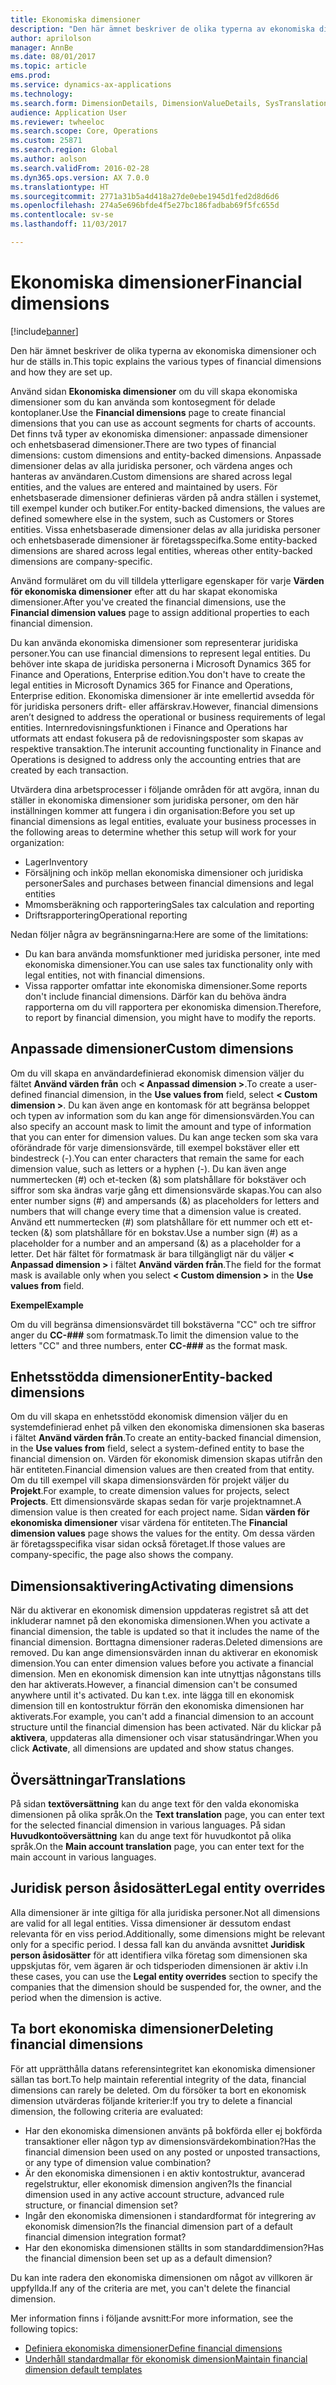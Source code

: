 ```yaml
---
title: Ekonomiska dimensioner
description: "Den här ämnet beskriver de olika typerna av ekonomiska dimensioner och hur de ställs in."
author: aprilolson
manager: AnnBe
ms.date: 08/01/2017
ms.topic: article
ems.prod: 
ms.service: dynamics-ax-applications
ms.technology: 
ms.search.form: DimensionDetails, DimensionValueDetails, SysTranslationDetail
audience: Application User
ms.reviewer: twheeloc
ms.search.scope: Core, Operations
ms.custom: 25871
ms.search.region: Global
ms.author: aolson
ms.search.validFrom: 2016-02-28
ms.dyn365.ops.version: AX 7.0.0
ms.translationtype: HT
ms.sourcegitcommit: 2771a31b5a4d418a27de0ebe1945d1fed2d8d6d6
ms.openlocfilehash: 274a5e696bfde4f5e27bc186fadbab69f5fc655d
ms.contentlocale: sv-se
ms.lasthandoff: 11/03/2017

---
```


# <a name="financial-dimensions"></a><span data-ttu-id="4940f-103">Ekonomiska dimensioner</span><span class="sxs-lookup"><span data-stu-id="4940f-103">Financial dimensions</span></span>

[!include[banner](../includes/banner.md)]

<span data-ttu-id="4940f-104">Den här ämnet beskriver de olika typerna av ekonomiska dimensioner och hur de ställs in.</span><span class="sxs-lookup"><span data-stu-id="4940f-104">This topic explains the various types of financial dimensions and how they are set up.</span></span>

<span data-ttu-id="4940f-105">Använd sidan **Ekonomiska dimensioner** om du vill skapa ekonomiska dimensioner som du kan använda som kontosegment för delade kontoplaner.</span><span class="sxs-lookup"><span data-stu-id="4940f-105">Use the **Financial dimensions** page to create financial dimensions that you can use as account segments for charts of accounts.</span></span> <span data-ttu-id="4940f-106">Det finns två typer av ekonomiska dimensioner: anpassade dimensioner och enhetsbaserad dimensioner.</span><span class="sxs-lookup"><span data-stu-id="4940f-106">There are two types of financial dimensions: custom dimensions and entity-backed dimensions.</span></span> <span data-ttu-id="4940f-107">Anpassade dimensioner delas av alla juridiska personer, och värdena anges och hanteras av användaren.</span><span class="sxs-lookup"><span data-stu-id="4940f-107">Custom dimensions are shared across legal entities, and the values are entered and maintained by users.</span></span> <span data-ttu-id="4940f-108">För enhetsbaserade dimensioner definieras värden på andra ställen i systemet, till exempel kunder och butiker.</span><span class="sxs-lookup"><span data-stu-id="4940f-108">For entity-backed dimensions, the values are defined somewhere else in the system, such as Customers or Stores entities.</span></span> <span data-ttu-id="4940f-109">Vissa enhetsbaserade dimensioner delas av alla juridiska personer och enhetsbaserade dimensioner är företagsspecifka.</span><span class="sxs-lookup"><span data-stu-id="4940f-109">Some entity-backed dimensions are shared across legal entities, whereas other entity-backed dimensions are company-specific.</span></span> 

<span data-ttu-id="4940f-110">Använd formuläret om du vill tilldela ytterligare egenskaper för varje **Värden för ekonomiska dimensioner** efter att du har skapat ekonomiska dimensioner.</span><span class="sxs-lookup"><span data-stu-id="4940f-110">After you've created the financial dimensions, use the **Financial dimension values** page to assign additional properties to each financial dimension.</span></span> 

<span data-ttu-id="4940f-111">Du kan använda ekonomiska dimensioner som representerar juridiska personer.</span><span class="sxs-lookup"><span data-stu-id="4940f-111">You can use financial dimensions to represent legal entities.</span></span> <span data-ttu-id="4940f-112">Du behöver inte skapa de juridiska personerna i Microsoft Dynamics 365 for Finance and Operations, Enterprise edition.</span><span class="sxs-lookup"><span data-stu-id="4940f-112">You don't have to create the legal entities in Microsoft Dynamics 365 for Finance and Operations, Enterprise edition.</span></span> <span data-ttu-id="4940f-113">Ekonomiska dimensioner är inte emellertid avsedda för för juridiska personers drift- eller affärskrav.</span><span class="sxs-lookup"><span data-stu-id="4940f-113">However, financial dimensions aren’t designed to address the operational or business requirements of legal entities.</span></span> <span data-ttu-id="4940f-114">Internredovisningsfunktionen i Finance and Operations har utformats att endast fokusera på de redovisningsposter som skapas av respektive transaktion.</span><span class="sxs-lookup"><span data-stu-id="4940f-114">The interunit accounting functionality in Finance and Operations is designed to address only the accounting entries that are created by each transaction.</span></span> 

<span data-ttu-id="4940f-115">Utvärdera dina arbetsprocesser i följande områden för att avgöra, innan du ställer in ekonomiska dimensioner som juridiska personer, om den här inställningen kommer att fungera i din organisation:</span><span class="sxs-lookup"><span data-stu-id="4940f-115">Before you set up financial dimensions as legal entities, evaluate your business processes in the following areas to determine whether this setup will work for your organization:</span></span>

- <span data-ttu-id="4940f-116">Lager</span><span class="sxs-lookup"><span data-stu-id="4940f-116">Inventory</span></span>
- <span data-ttu-id="4940f-117">Försäljning och inköp mellan ekonomiska dimensioner och juridiska personer</span><span class="sxs-lookup"><span data-stu-id="4940f-117">Sales and purchases between financial dimensions and legal entities</span></span>
- <span data-ttu-id="4940f-118">Mmomsberäkning och rapportering</span><span class="sxs-lookup"><span data-stu-id="4940f-118">Sales tax calculation and reporting</span></span>
- <span data-ttu-id="4940f-119">Driftsrapportering</span><span class="sxs-lookup"><span data-stu-id="4940f-119">Operational reporting</span></span>

<span data-ttu-id="4940f-120">Nedan följer några av begränsningarna:</span><span class="sxs-lookup"><span data-stu-id="4940f-120">Here are some of the limitations:</span></span>

- <span data-ttu-id="4940f-121">Du kan bara använda momsfunktioner med juridiska personer, inte med ekonomiska dimensioner.</span><span class="sxs-lookup"><span data-stu-id="4940f-121">You can use sales tax functionality only with legal entities, not with financial dimensions.</span></span>
- <span data-ttu-id="4940f-122">Vissa rapporter omfattar inte ekonomiska dimensioner.</span><span class="sxs-lookup"><span data-stu-id="4940f-122">Some reports don't include financial dimensions.</span></span> <span data-ttu-id="4940f-123">Därför kan du behöva ändra rapporterna om du vill rapportera per ekonomiska dimension.</span><span class="sxs-lookup"><span data-stu-id="4940f-123">Therefore, to report by financial dimension, you might have to modify the reports.</span></span>

## <a name="custom-dimensions"></a><span data-ttu-id="4940f-124">Anpassade dimensioner</span><span class="sxs-lookup"><span data-stu-id="4940f-124">Custom dimensions</span></span>

<span data-ttu-id="4940f-125">Om du vill skapa en användardefinierad ekonomisk dimension väljer du fältet **Använd värden från** och **&lt; Anpassad dimension &gt;**.</span><span class="sxs-lookup"><span data-stu-id="4940f-125">To create a user-defined financial dimension, in the **Use values from** field, select **&lt; Custom dimension &gt;**.</span></span> <span data-ttu-id="4940f-126">Du kan även ange en kontomask för att begränsa beloppet och typen av information som du kan ange för dimensionsvärden.</span><span class="sxs-lookup"><span data-stu-id="4940f-126">You can also specify an account mask to limit the amount and type of information that you can enter for dimension values.</span></span> <span data-ttu-id="4940f-127">Du kan ange tecken som ska vara oförändrade för varje dimensionsvärde, till exempel bokstäver eller ett bindestreck (-).</span><span class="sxs-lookup"><span data-stu-id="4940f-127">You can enter characters that remain the same for each dimension value, such as letters or a hyphen (-).</span></span> <span data-ttu-id="4940f-128">Du kan även ange nummertecken (\#) och et-tecken (&) som platshållare för bokstäver och siffror som ska ändras varje gång ett dimensionsvärde skapas.</span><span class="sxs-lookup"><span data-stu-id="4940f-128">You can also enter number signs (\#) and ampersands (&) as placeholders for letters and numbers that will change every time that a dimension value is created.</span></span> <span data-ttu-id="4940f-129">Använd ett nummertecken (\#) som platshållare för ett nummer och ett et-tecken (&) som platshållare för en bokstav.</span><span class="sxs-lookup"><span data-stu-id="4940f-129">Use a number sign (\#) as a placeholder for a number and an ampersand (&) as a placeholder for a letter.</span></span> <span data-ttu-id="4940f-130">Det här fältet för formatmask är bara tillgängligt när du väljer **&lt; Anpassad dimension &gt;** i fältet **Använd värden från**.</span><span class="sxs-lookup"><span data-stu-id="4940f-130">The field for the format mask is available only when you select **&lt; Custom dimension &gt;** in the **Use values from** field.</span></span>

<span data-ttu-id="4940f-131">**Exempel**</span><span class="sxs-lookup"><span data-stu-id="4940f-131">**Example**</span></span>

<span data-ttu-id="4940f-132">Om du vill begränsa dimensionsvärdet till bokstäverna "CC" och tre siffror anger du **CC-\#\#\#** som formatmask.</span><span class="sxs-lookup"><span data-stu-id="4940f-132">To limit the dimension value to the letters "CC" and three numbers, enter **CC-\#\#\#** as the format mask.</span></span>

## <a name="entity-backed-dimensions"></a><span data-ttu-id="4940f-133">Enhetsstödda dimensioner</span><span class="sxs-lookup"><span data-stu-id="4940f-133">Entity-backed dimensions</span></span>

<span data-ttu-id="4940f-134">Om du vill skapa en enhetsstödd ekonomisk dimension väljer du en systemdefinierad enhet på vilken den ekonomiska dimensionen ska baseras i fältet **Använd värden från**.</span><span class="sxs-lookup"><span data-stu-id="4940f-134">To create an entity-backed financial dimension, in the **Use values from** field, select a system-defined entity to base the financial dimension on.</span></span> <span data-ttu-id="4940f-135">Värden för ekonomisk dimension skapas utifrån den här entiteten.</span><span class="sxs-lookup"><span data-stu-id="4940f-135">Financial dimension values are then created from that entity.</span></span> <span data-ttu-id="4940f-136">Om du till exempel vill skapa dimensionsvärden för projekt väljer du **Projekt**.</span><span class="sxs-lookup"><span data-stu-id="4940f-136">For example, to create dimension values for projects, select **Projects**.</span></span> <span data-ttu-id="4940f-137">Ett dimensionsvärde skapas sedan för varje projektnamnet.</span><span class="sxs-lookup"><span data-stu-id="4940f-137">A dimension value is then created for each project name.</span></span> <span data-ttu-id="4940f-138">Sidan **värden för ekonomiska dimensioner** visar värdena för entiteten.</span><span class="sxs-lookup"><span data-stu-id="4940f-138">The **Financial dimension values** page shows the values for the entity.</span></span> <span data-ttu-id="4940f-139">Om dessa värden är företagsspecifika visar sidan också företaget.</span><span class="sxs-lookup"><span data-stu-id="4940f-139">If those values are company-specific, the page also shows the company.</span></span>

## <a name="activating-dimensions"></a><span data-ttu-id="4940f-140">Dimensionsaktivering</span><span class="sxs-lookup"><span data-stu-id="4940f-140">Activating dimensions</span></span>

<span data-ttu-id="4940f-141">När du aktiverar en ekonomisk dimension uppdateras registret så att det inkluderar namnet på den ekonomiska dimensionen.</span><span class="sxs-lookup"><span data-stu-id="4940f-141">When you activate a financial dimension, the table is updated so that it includes the name of the financial dimension.</span></span> <span data-ttu-id="4940f-142">Borttagna dimensioner raderas.</span><span class="sxs-lookup"><span data-stu-id="4940f-142">Deleted dimensions are removed.</span></span> <span data-ttu-id="4940f-143">Du kan ange dimensionsvärden innan du aktiverar en ekonomisk dimension.</span><span class="sxs-lookup"><span data-stu-id="4940f-143">You can enter dimension values before you activate a financial dimension.</span></span> <span data-ttu-id="4940f-144">Men en ekonomisk dimension kan inte utnyttjas någonstans tills den har aktiverats.</span><span class="sxs-lookup"><span data-stu-id="4940f-144">However, a financial dimension can't be consumed anywhere until it's activated.</span></span> <span data-ttu-id="4940f-145">Du kan t.ex. inte lägga till en ekonomisk dimension till en kontostruktur förrän den ekonomiska dimensionen har aktiverats.</span><span class="sxs-lookup"><span data-stu-id="4940f-145">For example, you can't add a financial dimension to an account structure until the financial dimension has been activated.</span></span> <span data-ttu-id="4940f-146">När du klickar på **aktivera**, uppdateras alla dimensioner och visar statusändringar.</span><span class="sxs-lookup"><span data-stu-id="4940f-146">When you click **Activate**, all dimensions are updated and show status changes.</span></span> 

## <a name="translations"></a><span data-ttu-id="4940f-147">Översättningar</span><span class="sxs-lookup"><span data-stu-id="4940f-147">Translations</span></span>

<span data-ttu-id="4940f-148">På sidan **textöversättning** kan du ange text för den valda ekonomiska dimensionen på olika språk.</span><span class="sxs-lookup"><span data-stu-id="4940f-148">On the **Text translation** page, you can enter text for the selected financial dimension in various languages.</span></span> <span data-ttu-id="4940f-149">På sidan **Huvudkontoöversättning** kan du ange text för huvudkontot på olika språk.</span><span class="sxs-lookup"><span data-stu-id="4940f-149">On the **Main account translation** page, you can enter text for the main account in various languages.</span></span> 

## <a name="legal-entity-overrides"></a><span data-ttu-id="4940f-150">Juridisk person åsidosätter</span><span class="sxs-lookup"><span data-stu-id="4940f-150">Legal entity overrides</span></span>

<span data-ttu-id="4940f-151">Alla dimensioner är inte giltiga för alla juridiska personer.</span><span class="sxs-lookup"><span data-stu-id="4940f-151">Not all dimensions are valid for all legal entities.</span></span> <span data-ttu-id="4940f-152">Vissa dimensioner är dessutom endast relevanta för en viss period.</span><span class="sxs-lookup"><span data-stu-id="4940f-152">Additionally, some dimensions might be relevant only for a specific period.</span></span> <span data-ttu-id="4940f-153">I dessa fall kan du använda avsnittet **Juridisk person åsidosätter** för att identifiera vilka företag som dimensionen ska uppskjutas för, vem ägaren är och tidsperioden dimensionen är aktiv i.</span><span class="sxs-lookup"><span data-stu-id="4940f-153">In these cases, you can use the **Legal entity overrides** section to specify the companies that the dimension should be suspended for, the owner, and the period when the dimension is active.</span></span>

## <a name="deleting-financial-dimensions"></a><span data-ttu-id="4940f-154">Ta bort ekonomiska dimensioner</span><span class="sxs-lookup"><span data-stu-id="4940f-154">Deleting financial dimensions</span></span>

<span data-ttu-id="4940f-155">För att upprätthålla datans referensintegritet kan ekonomiska dimensioner sällan tas bort.</span><span class="sxs-lookup"><span data-stu-id="4940f-155">To help maintain referential integrity of the data, financial dimensions can rarely be deleted.</span></span> <span data-ttu-id="4940f-156">Om du försöker ta bort en ekonomisk dimension utvärderas följande kriterier:</span><span class="sxs-lookup"><span data-stu-id="4940f-156">If you try to delete a financial dimension, the following criteria are evaluated:</span></span>

- <span data-ttu-id="4940f-157">Har den ekonomiska dimensionen använts på bokförda eller ej bokförda transaktioner eller någon typ av dimensionsvärdekombination?</span><span class="sxs-lookup"><span data-stu-id="4940f-157">Has the financial dimension been used on any posted or unposted transactions, or any type of dimension value combination?</span></span>
- <span data-ttu-id="4940f-158">Är den ekonomiska dimensionen i en aktiv kontostruktur, avancerad regelstruktur, eller ekonomisk dimension angiven?</span><span class="sxs-lookup"><span data-stu-id="4940f-158">Is the financial dimension used in any active account structure, advanced rule structure, or financial dimension set?</span></span>
- <span data-ttu-id="4940f-159">Ingår den ekonomiska dimensionen i standardformat för integrering av ekonomisk dimension?</span><span class="sxs-lookup"><span data-stu-id="4940f-159">Is the financial dimension part of a default financial dimension integration format?</span></span>
- <span data-ttu-id="4940f-160">Har den ekonomiska dimensionen ställts in som standarddimension?</span><span class="sxs-lookup"><span data-stu-id="4940f-160">Has the financial dimension been set up as a default dimension?</span></span>

<span data-ttu-id="4940f-161">Du kan inte radera den ekonomiska dimensionen om något av villkoren är uppfyllda.</span><span class="sxs-lookup"><span data-stu-id="4940f-161">If any of the criteria are met, you can't delete the financial dimension.</span></span>


<span data-ttu-id="4940f-162">Mer information finns i följande avsnitt:</span><span class="sxs-lookup"><span data-stu-id="4940f-162">For more information, see the following topics:</span></span>
- [<span data-ttu-id="4940f-163">Definiera ekonomiska dimensioner</span><span class="sxs-lookup"><span data-stu-id="4940f-163">Define financial dimensions</span></span>](tasks/define-financial-dimensions.md)
- [<span data-ttu-id="4940f-164">Underhåll standardmallar för ekonomisk dimension</span><span class="sxs-lookup"><span data-stu-id="4940f-164">Maintain financial dimension default templates</span></span>](tasks/maintain-financial-dimension-default-templates.md)

